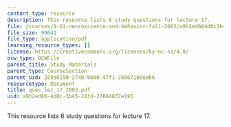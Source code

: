 ```yaml
---
content_type: resource
description: This resource lists 6 study questions for lecture 17.
file: /courses/9-01-neuroscience-and-behavior-fall-2003/a9b2ed664d0c3b4524fd27664837e193_ques_lec_17_2003.pdf
file_size: 99641
file_type: application/pdf
learning_resource_types: []
license: https://creativecommons.org/licenses/by-nc-sa/4.0/
ocw_type: OCWFile
parent_title: Study Materials
parent_type: CourseSection
parent_uid: 289a0198-2748-bb88-47f1-2606710deab6
resourcetype: Document
title: ques_lec_17_2003.pdf
uid: a9b2ed66-4d0c-3b45-24fd-27664837e193
---
```

This resource lists 6 study questions for lecture 17.